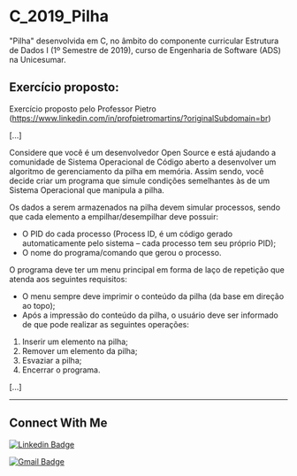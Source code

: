 # C_2019_Pilha
 
 "Pilha" desenvolvida em C, no âmbito do componente curricular Estrutura de Dados I (1º Semestre de 2019), curso de Engenharia de Software (ADS) na Unicesumar.
 
 ## Exercício proposto:

Exercício proposto pelo Professor Pietro (https://www.linkedin.com/in/profpietromartins/?originalSubdomain=br) 

[...] 

Considere que você é um desenvolvedor Open Source e está ajudando a comunidade de Sistema Operacional de Código aberto a desenvolver um algoritmo de gerenciamento da pilha em memória. Assim sendo, você decide criar um programa que simule condições semelhantes às de um Sistema Operacional que manipula a pilha.

Os dados a serem armazenados na pilha devem simular processos, sendo que cada elemento a empilhar/desempilhar deve possuir:

- O PID do cada processo (Process ID, é um código gerado automaticamente pelo sistema – cada processo tem seu próprio PID);
- O nome do programa/comando que gerou o processo.

O programa deve ter um menu principal em forma de laço de repetição que atenda aos seguintes requisitos:
- O menu sempre deve imprimir o conteúdo da pilha (da base em direção ao topo);
- Após a impressão do conteúdo da pilha, o usuário deve ser informado de que pode realizar as seguintes operações:
1) Inserir um elemento na pilha;
2) Remover um elemento da pilha;
3) Esvaziar a pilha;
0) Encerrar o programa.

[...] 

---

## Connect With Me

[![Linkedin Badge](https://img.shields.io/badge/-LinkedIn-blue?style=flat-square&logo=Linkedin&logoColor=white&link=https:https://www.linkedin.com/in/eduardo-w-ungefehr-838226101/)](https://www.linkedin.com/in/eduardo-w-ungefehr-838226101/)

[![Gmail Badge](https://img.shields.io/badge/-Gmail-c14438?style=flat-square&logo=Gmail&logoColor=white&link=mailto:eduardowubr@gmail.com)](mailto:eduardowubr@gmail.com)
